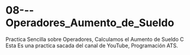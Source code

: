 # 08---Operadores_Aumento_de_Sueldo
Practica Sencilla sobre Operadores, Calculamos el Aumento de Sueldo C Esta Es una practica sacada del canal de YouTube, Programación ATS.

